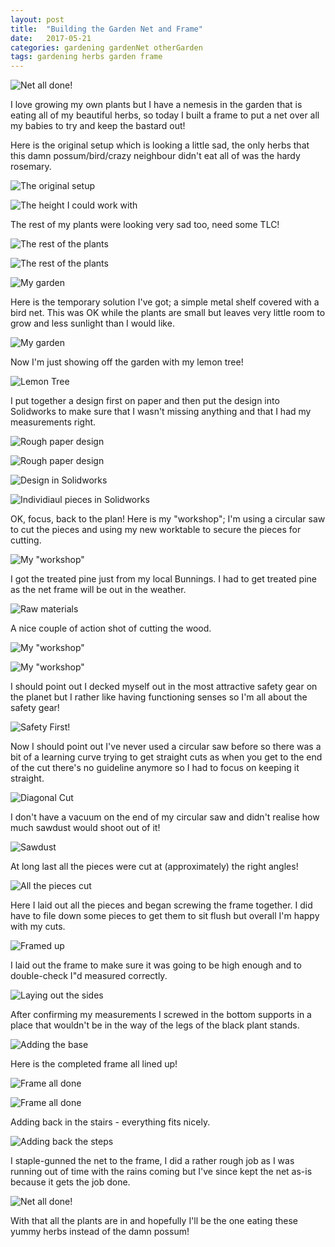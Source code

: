 ```yaml
---
layout: post
title:  "Building the Garden Net and Frame"
date:   2017-05-21
categories: gardening gardenNet otherGarden
tags: gardening herbs garden frame
---
```


![Net all done!](/images/gardenNet/32_done.jpg)

I love growing my own plants but I have a nemesis in the garden that is eating all of my beautiful herbs, so today I built a frame to put a net over all my babies to try and keep the bastard out!

<!--more-->

Here is the original setup which is looking a little sad, the only herbs that this damn possum/bird/crazy neighbour didn't eat all of was the hardy rosemary.

![The original setup](/images/gardenNet/01_original.jpg)

![The height I could work with](/images/gardenNet/02_original.jpg)

The rest of my plants were looking very sad too, need some TLC!

![The rest of the plants](/images/gardenNet/03_rest_of_plants.jpg)

![The rest of the plants](/images/gardenNet/04_rest_of_plants.jpg)

![My garden](/images/gardenNet/07_original.jpg)

Here is the temporary solution I've got; a simple metal shelf covered with a bird net. This was OK while the plants are small but leaves very little room to grow and less sunlight than I would like. 

![My garden](/images/gardenNet/05_other_net_setup.jpg)

Now I'm just showing off the garden with my lemon tree!

![Lemon Tree](/images/gardenNet/06_lemon_tree.jpg)

I put together a design first on paper and then put the design into Solidworks to make sure that I wasn't missing anything and that I had my measurements right.

![Rough paper design](/images/gardenNet/01_herb_box_plan.jpg)

![Rough paper design](/images/gardenNet/02_herb_box_plan.jpg)

![Design in Solidworks](/images/gardenNet/04_plant_cover_design.jpg)

![Individiaul pieces in Solidworks](/images/gardenNet/03_plant_cover_pieces.jpg)

OK, focus, back to the plan! Here is my "workshop"; I'm using a circular saw to cut the pieces and using my new worktable to secure the pieces for cutting.

![My "workshop"](/images/gardenNet/09_setup.jpg)

I got the treated pine just from my local Bunnings. I had to get treated pine as the net frame will be out in the weather.

![Raw materials](/images/gardenNet/10_wood.jpg)

A nice couple of action shot of cutting the wood.

![My "workshop"](/images/gardenNet/11_setup.jpg)

![My "workshop"](/images/gardenNet/12_setup.jpg)

I should point out I decked myself out in the most attractive safety gear on the planet but I rather like having functioning senses so I'm all about the safety gear!

![Safety First!](/images/gardenNet/13_safety.jpg)

Now I should point out I've never used a circular saw before so there was a bit of a learning curve trying to get straight cuts as when you get to the end of the cut there's no guideline anymore so I had to focus on keeping it straight.

![Diagonal Cut](/images/gardenNet/14_diag_cut.jpg)

I don't have a vacuum on the end of my circular saw and didn't realise how much sawdust would shoot out of it!

![Sawdust](/images/gardenNet/15_sawdust.jpg)

At long last all the pieces were cut at (approximately) the right angles!

![All the pieces cut](/images/gardenNet/17_all_cut.jpg)

Here I laid out all the pieces and began screwing the frame together. I did have to file down some pieces to get them to sit flush but overall I'm happy with my cuts.

![Framed up](/images/gardenNet/18_frame_side.jpg)

I laid out the frame to make sure it was going to be high enough and to double-check I"d measured correctly.

![Laying out the sides](/images/gardenNet/19_sides_laid_out.jpg)

After confirming my measurements I screwed in the bottom supports in a place that wouldn't be in the way of the legs of the black plant stands.

![Adding the base](/images/gardenNet/20_base.jpg)

Here is the completed frame all lined up!

![Frame all done](/images/gardenNet/21_frame_done.jpg)

![Frame all done](/images/gardenNet/23_frame_done.jpg)

Adding back in the stairs - everything fits nicely.

![Adding back the steps](/images/gardenNet/25_frame_with_steps.jpg)

I staple-gunned the net to the frame, I did a rather rough job as I was running out of time with the rains coming but I've since kept the net as-is because it gets the job done.

![Net all done!](/images/gardenNet/32_done.jpg)

With that all the plants are in and hopefully I'll be the one eating these yummy herbs instead of the damn possum!